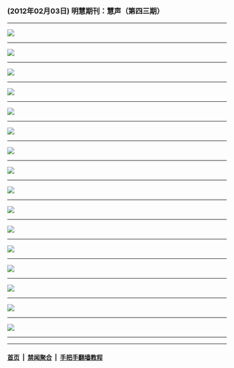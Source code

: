 ### (2012年02月03日) 明慧期刊：慧声（第四三期） 

---

<img src="http://qikan.minghui.org/mhqkpage/qikanimage/2012/02/03/huisheng-43-pdf-online1.png"/><hr/>
<img src="http://qikan.minghui.org/mhqkpage/qikanimage/2012/02/03/huisheng-43-pdf-online2.png"/><hr/>
<img src="http://qikan.minghui.org/mhqkpage/qikanimage/2012/02/03/huisheng-43-pdf-online3.png"/><hr/>
<img src="http://qikan.minghui.org/mhqkpage/qikanimage/2012/02/03/huisheng-43-pdf-online4.png"/><hr/>
<img src="http://qikan.minghui.org/mhqkpage/qikanimage/2012/02/03/huisheng-43-pdf-online5.png"/><hr/>
<img src="http://qikan.minghui.org/mhqkpage/qikanimage/2012/02/03/huisheng-43-pdf-online6.png"/><hr/>
<img src="http://qikan.minghui.org/mhqkpage/qikanimage/2012/02/03/huisheng-43-pdf-online7.png"/><hr/>
<img src="http://qikan.minghui.org/mhqkpage/qikanimage/2012/02/03/huisheng-43-pdf-online8.png"/><hr/>
<img src="http://qikan.minghui.org/mhqkpage/qikanimage/2012/02/03/huisheng-43-pdf-online9.png"/><hr/>
<img src="http://qikan.minghui.org/mhqkpage/qikanimage/2012/02/03/huisheng-43-pdf-online10.png"/><hr/>
<img src="http://qikan.minghui.org/mhqkpage/qikanimage/2012/02/03/huisheng-43-pdf-online11.png"/><hr/>
<img src="http://qikan.minghui.org/mhqkpage/qikanimage/2012/02/03/huisheng-43-pdf-online12.png"/><hr/>
<img src="http://qikan.minghui.org/mhqkpage/qikanimage/2012/02/03/huisheng-43-pdf-online13.png"/><hr/>
<img src="http://qikan.minghui.org/mhqkpage/qikanimage/2012/02/03/huisheng-43-pdf-online14.png"/><hr/>
<img src="http://qikan.minghui.org/mhqkpage/qikanimage/2012/02/03/huisheng-43-pdf-online15.png"/><hr/>
<img src="http://qikan.minghui.org/mhqkpage/qikanimage/2012/02/03/huisheng-43-pdf-online16.png"/><hr/>


---

#### [首页](../../../..) &nbsp;|&nbsp; [禁闻聚合](https://github.com/gfw-breaker/banned-news) &nbsp;|&nbsp; [手把手翻墙教程](https://github.com/gfw-breaker/guides) 